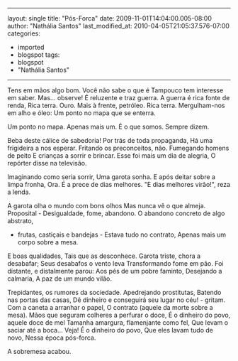 
---
layout: single
title: "Pós-Forca"
date: 2009-11-01T14:04:00.005-08:00
author: "Nathália Santos"
last_modified_at: 2010-04-05T21:05:37.576-07:00
categories:
  - imported
  - blogspot
tags:
  - blogspot
  - "Nathália Santos"
---

Tens em mãos algo bom.
Você não sabe o que é
Tampouco tem interesse em saber.
Mas... observe! É reluzente e traz guerra.
A guerra é rica fonte de renda,
Rica terra. 
Ouro. Mais à frente, petróleo.
Rica terra.
Mergulham-nos em alho e óleo:
Um ponto no mapa que se enterra.

Um ponto no mapa. Apenas mais um.
É o que somos. Sempre dizem. 

Beba deste cálice de sabedoria!
Por trás de toda propaganda,
Há uma frigideira a nos esperar.
Fritando os preconceitos, não.
Fumegando homens de peito
E crianças a sorrir e brincar.
Esse foi mais um dia de alegria,
O repórter disse na televisão.

Imaginando como seria sorrir,
Uma garota sonha.
E após deitar sobre a limpa fronha,
Ora.
É a prece de dias melhores.
"E dias melhores virão!", reza a lenda.

A garota olha o mundo com bons olhos
Mas nunca vê o que almeja.
Proposital - Desigualdade, fome, abandono.
O abandono concreto de algo abstrato,
- frutas, castiçais e bandejas -
Estava tudo no contrato,
Apenas mais um corpo sobre a mesa.

E boas qualidades,
Tais que as desconhece.
Garota triste, chora a desabafar;
Seus desabafos o vento leva
Transformando fome em pão.
Foi distante, e distalmente parou:
Aos pés de um pobre faminto,
Desejando a calmaria, 
A paz de um mundo vilão.

Trepidantes, os rumores da sociedade.
Apedrejando prostitutas,
Batendo nas portas das casas,
Dê dinheiro e conseguirá seu lugar no céu! - gritam.
Com a caneta a arranhar o papel,
O contrato (aquele da morte sobre a mesa).
Mãos que seguram colheres a perfurar o doce,
É o dinheiro do povo, aquele doce de mel
Tamanha amargura, flamenjante como fel,
Que levam o saciar até a boca...
Veja! É o dinheiro do povo,
Que eles lavam tudo de novo,
Nessa época pós-forca.

A sobremesa acabou.
